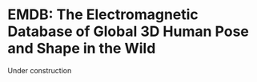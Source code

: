 # EMDB: The Electromagnetic Database of Global 3D Human Pose and Shape in the Wild
Under construction
